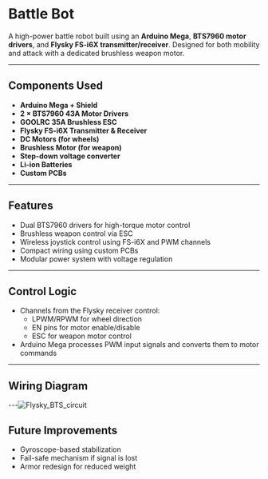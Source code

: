# Battle Bot

A high-power battle robot built using an **Arduino Mega**, **BTS7960 motor drivers**, and **Flysky FS-i6X transmitter/receiver**. Designed for both mobility and attack with a dedicated brushless weapon motor.

---

## Components Used
- **Arduino Mega + Shield**
- **2 × BTS7960 43A Motor Drivers**
- **GOOLRC 35A Brushless ESC**
- **Flysky FS-i6X Transmitter & Receiver**
- **DC Motors (for wheels)**
- **Brushless Motor (for weapon)**
- **Step-down voltage converter**
- **Li-ion Batteries**
- **Custom PCBs**

---

## Features
- Dual BTS7960 drivers for high-torque motor control
- Brushless weapon control via ESC
- Wireless joystick control using FS-i6X and PWM channels
- Compact wiring using custom PCBs
- Modular power system with voltage regulation

---

## Control Logic
- Channels from the Flysky receiver control:
  - LPWM/RPWM for wheel direction
  - EN pins for motor enable/disable
  - ESC for weapon motor control
- Arduino Mega processes PWM input signals and converts them to motor commands

---

## Wiring Diagram
---![Flysky_BTS_circuit](https://github.com/user-attachments/assets/2a50ce00-7f6a-4950-ac96-28619fb35e86)


## Future Improvements
- Gyroscope-based stabilization
- Fail-safe mechanism if signal is lost
- Armor redesign for reduced weight
